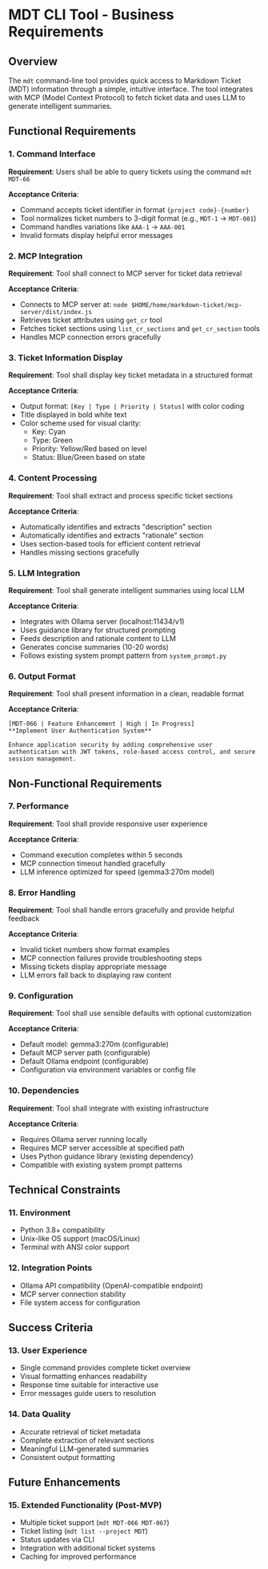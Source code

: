 # MDT CLI Tool - Business Requirements

## Overview
The `mdt` command-line tool provides quick access to Markdown Ticket (MDT) information through a simple, intuitive interface. The tool integrates with MCP (Model Context Protocol) to fetch ticket data and uses LLM to generate intelligent summaries.

## Functional Requirements

### 1. Command Interface
**Requirement**: Users shall be able to query tickets using the command `mdt MDT-66`

**Acceptance Criteria**:
- Command accepts ticket identifier in format `{project code}-{number}`
- Tool normalizes ticket numbers to 3-digit format (e.g., `MDT-1` → `MDT-001`)
- Command handles variations like `AAA-1` → `AAA-001`
- Invalid formats display helpful error messages

### 2. MCP Integration
**Requirement**: Tool shall connect to MCP server for ticket data retrieval

**Acceptance Criteria**:
- Connects to MCP server at: `node $HOME/home/markdown-ticket/mcp-server/dist/index.js`
- Retrieves ticket attributes using `get_cr` tool
- Fetches ticket sections using `list_cr_sections` and `get_cr_section` tools
- Handles MCP connection errors gracefully

### 3. Ticket Information Display
**Requirement**: Tool shall display key ticket metadata in a structured format

**Acceptance Criteria**:
- Output format: `[Key | Type | Priority | Status]` with color coding
- Title displayed in bold white text
- Color scheme used for visual clarity:
  - Key: Cyan
  - Type: Green
  - Priority: Yellow/Red based on level
  - Status: Blue/Green based on state

### 4. Content Processing
**Requirement**: Tool shall extract and process specific ticket sections

**Acceptance Criteria**:
- Automatically identifies and extracts "description" section
- Automatically identifies and extracts "rationale" section
- Uses section-based tools for efficient content retrieval
- Handles missing sections gracefully

### 5. LLM Integration
**Requirement**: Tool shall generate intelligent summaries using local LLM

**Acceptance Criteria**:
- Integrates with Ollama server (localhost:11434/v1)
- Uses guidance library for structured prompting
- Feeds description and rationale content to LLM
- Generates concise summaries (10-20 words)
- Follows existing system prompt pattern from `system_prompt.py`

### 6. Output Format
**Requirement**: Tool shall present information in a clean, readable format

**Acceptance Criteria**:
```
[MDT-066 | Feature Enhancement | High | In Progress]
**Implement User Authentication System**

Enhance application security by adding comprehensive user authentication with JWT tokens, role-based access control, and secure session management.
```

## Non-Functional Requirements

### 7. Performance
**Requirement**: Tool shall provide responsive user experience

**Acceptance Criteria**:
- Command execution completes within 5 seconds
- MCP connection timeout handled gracefully
- LLM inference optimized for speed (gemma3:270m model)

### 8. Error Handling
**Requirement**: Tool shall handle errors gracefully and provide helpful feedback

**Acceptance Criteria**:
- Invalid ticket numbers show format examples
- MCP connection failures provide troubleshooting steps
- Missing tickets display appropriate message
- LLM errors fall back to displaying raw content

### 9. Configuration
**Requirement**: Tool shall use sensible defaults with optional customization

**Acceptance Criteria**:
- Default model: gemma3:270m (configurable)
- Default MCP server path (configurable)
- Default Ollama endpoint (configurable)
- Configuration via environment variables or config file

### 10. Dependencies
**Requirement**: Tool shall integrate with existing infrastructure

**Acceptance Criteria**:
- Requires Ollama server running locally
- Requires MCP server accessible at specified path
- Uses Python guidance library (existing dependency)
- Compatible with existing system prompt patterns

## Technical Constraints

### 11. Environment
- Python 3.8+ compatibility
- Unix-like OS support (macOS/Linux)
- Terminal with ANSI color support

### 12. Integration Points
- Ollama API compatibility (OpenAI-compatible endpoint)
- MCP server connection stability
- File system access for configuration

## Success Criteria

### 13. User Experience
- Single command provides complete ticket overview
- Visual formatting enhances readability
- Response time suitable for interactive use
- Error messages guide users to resolution

### 14. Data Quality
- Accurate retrieval of ticket metadata
- Complete extraction of relevant sections
- Meaningful LLM-generated summaries
- Consistent output formatting

## Future Enhancements

### 15. Extended Functionality (Post-MVP)
- Multiple ticket support (`mdt MDT-066 MDT-067`)
- Ticket listing (`mdt list --project MDT`)
- Status updates via CLI
- Integration with additional ticket systems
- Caching for improved performance